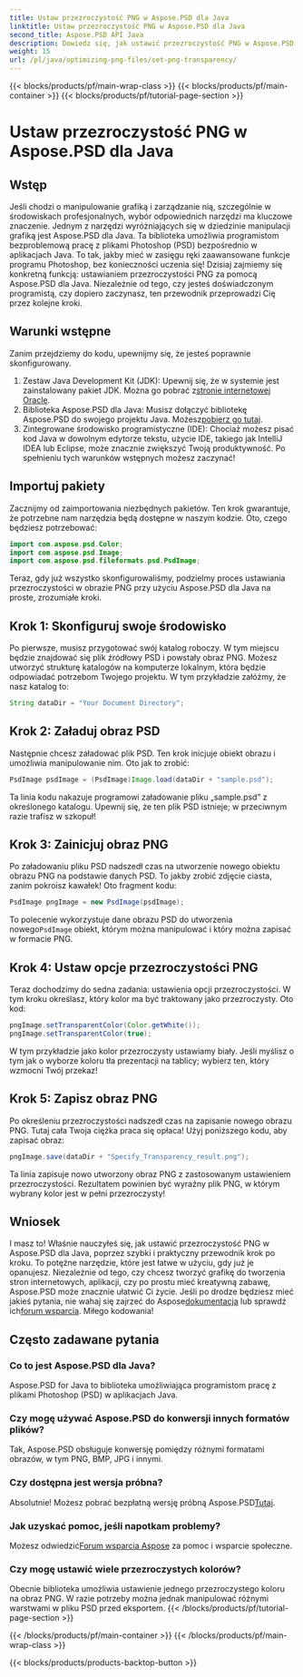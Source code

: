 ```yaml
---
title: Ustaw przezroczystość PNG w Aspose.PSD dla Java
linktitle: Ustaw przezroczystość PNG w Aspose.PSD dla Java
second_title: Aspose.PSD API Java
description: Dowiedz się, jak ustawić przezroczystość PNG w Aspose.PSD dla Java, korzystając z prostego samouczka krok po kroku. Idealny dla programistów i grafików.
weight: 15
url: /pl/java/optimizing-png-files/set-png-transparency/
---
```


{{< blocks/products/pf/main-wrap-class >}}
{{< blocks/products/pf/main-container >}}
{{< blocks/products/pf/tutorial-page-section >}}

# Ustaw przezroczystość PNG w Aspose.PSD dla Java

## Wstęp
Jeśli chodzi o manipulowanie grafiką i zarządzanie nią, szczególnie w środowiskach profesjonalnych, wybór odpowiednich narzędzi ma kluczowe znaczenie. Jednym z narzędzi wyróżniających się w dziedzinie manipulacji grafiką jest Aspose.PSD dla Java. Ta biblioteka umożliwia programistom bezproblemową pracę z plikami Photoshop (PSD) bezpośrednio w aplikacjach Java. To tak, jakby mieć w zasięgu ręki zaawansowane funkcje programu Photoshop, bez konieczności uczenia się! Dzisiaj zajmiemy się konkretną funkcją: ustawianiem przezroczystości PNG za pomocą Aspose.PSD dla Java. Niezależnie od tego, czy jesteś doświadczonym programistą, czy dopiero zaczynasz, ten przewodnik przeprowadzi Cię przez kolejne kroki.
## Warunki wstępne
Zanim przejdziemy do kodu, upewnijmy się, że jesteś poprawnie skonfigurowany.
1.  Zestaw Java Development Kit (JDK): Upewnij się, że w systemie jest zainstalowany pakiet JDK. Można go pobrać z[stronie internetowej Oracle](https://www.oracle.com/java/technologies/javase-jdk11-downloads.html).
2.  Biblioteka Aspose.PSD dla Java: Musisz dołączyć bibliotekę Aspose.PSD do swojego projektu Java. Możesz[pobierz go tutaj](https://releases.aspose.com/psd/java/).
3. Zintegrowane środowisko programistyczne (IDE): Chociaż możesz pisać kod Java w dowolnym edytorze tekstu, użycie IDE, takiego jak IntelliJ IDEA lub Eclipse, może znacznie zwiększyć Twoją produktywność.
Po spełnieniu tych warunków wstępnych możesz zaczynać!
## Importuj pakiety
Zacznijmy od zaimportowania niezbędnych pakietów. Ten krok gwarantuje, że potrzebne nam narzędzia będą dostępne w naszym kodzie. Oto, czego będziesz potrzebować:
```java
import com.aspose.psd.Color;
import com.aspose.psd.Image;
import com.aspose.psd.fileformats.psd.PsdImage;
```
Teraz, gdy już wszystko skonfigurowaliśmy, podzielmy proces ustawiania przezroczystości w obrazie PNG przy użyciu Aspose.PSD dla Java na proste, zrozumiałe kroki.
## Krok 1: Skonfiguruj swoje środowisko
Po pierwsze, musisz przygotować swój katalog roboczy. W tym miejscu będzie znajdować się plik źródłowy PSD i powstały obraz PNG. Możesz utworzyć strukturę katalogów na komputerze lokalnym, która będzie odpowiadać potrzebom Twojego projektu. W tym przykładzie załóżmy, że nasz katalog to:
```java
String dataDir = "Your Document Directory";
```
## Krok 2: Załaduj obraz PSD
Następnie chcesz załadować plik PSD. Ten krok inicjuje obiekt obrazu i umożliwia manipulowanie nim. Oto jak to zrobić:
```java
PsdImage psdImage = (PsdImage)Image.load(dataDir + "sample.psd");
```
Ta linia kodu nakazuje programowi załadowanie pliku „sample.psd” z określonego katalogu. Upewnij się, że ten plik PSD istnieje; w przeciwnym razie trafisz w szkopuł!
## Krok 3: Zainicjuj obraz PNG
Po załadowaniu pliku PSD nadszedł czas na utworzenie nowego obiektu obrazu PNG na podstawie danych PSD. To jakby zrobić zdjęcie ciasta, zanim pokroisz kawałek! Oto fragment kodu:
```java
PsdImage pngImage = new PsdImage(psdImage);
```
 To polecenie wykorzystuje dane obrazu PSD do utworzenia nowego`PsdImage` obiekt, którym można manipulować i który można zapisać w formacie PNG.
## Krok 4: Ustaw opcje przezroczystości PNG
Teraz dochodzimy do sedna zadania: ustawienia opcji przezroczystości. W tym kroku określasz, który kolor ma być traktowany jako przezroczysty. Oto kod:
```java
pngImage.setTransparentColor(Color.getWhite());
pngImage.setTransparentColor(true);
```
W tym przykładzie jako kolor przezroczysty ustawiamy biały. Jeśli myślisz o tym jak o wyborze koloru tła prezentacji na tablicy; wybierz ten, który wzmocni Twój przekaz!
## Krok 5: Zapisz obraz PNG
Po określeniu przezroczystości nadszedł czas na zapisanie nowego obrazu PNG. Tutaj cała Twoja ciężka praca się opłaca! Użyj poniższego kodu, aby zapisać obraz:
```java
pngImage.save(dataDir + "Specify_Transparency_result.png");
```
Ta linia zapisuje nowo utworzony obraz PNG z zastosowanym ustawieniem przezroczystości. Rezultatem powinien być wyraźny plik PNG, w którym wybrany kolor jest w pełni przezroczysty!
## Wniosek
I masz to! Właśnie nauczyłeś się, jak ustawić przezroczystość PNG w Aspose.PSD dla Java, poprzez szybki i praktyczny przewodnik krok po kroku. To potężne narzędzie, które jest łatwe w użyciu, gdy już je opanujesz. Niezależnie od tego, czy chcesz tworzyć grafikę do tworzenia stron internetowych, aplikacji, czy po prostu mieć kreatywną zabawę, Aspose.PSD może znacznie ułatwić Ci życie.
 Jeśli po drodze będziesz mieć jakieś pytania, nie wahaj się zajrzeć do Aspose[dokumentacja](https://reference.aspose.com/psd/java/) lub sprawdź ich[forum wsparcia](https://forum.aspose.com/c/psd/34). Miłego kodowania!
## Często zadawane pytania
### Co to jest Aspose.PSD dla Java?
Aspose.PSD for Java to biblioteka umożliwiająca programistom pracę z plikami Photoshop (PSD) w aplikacjach Java.
### Czy mogę używać Aspose.PSD do konwersji innych formatów plików?
Tak, Aspose.PSD obsługuje konwersję pomiędzy różnymi formatami obrazów, w tym PNG, BMP, JPG i innymi.
### Czy dostępna jest wersja próbna?
Absolutnie! Możesz pobrać bezpłatną wersję próbną Aspose.PSD[Tutaj](https://releases.aspose.com/).
### Jak uzyskać pomoc, jeśli napotkam problemy?
 Możesz odwiedzić[Forum wsparcia Aspose](https://forum.aspose.com/c/psd/34) za pomoc i wsparcie społeczne.
### Czy mogę ustawić wiele przezroczystych kolorów?
Obecnie biblioteka umożliwia ustawienie jednego przezroczystego koloru na obraz PNG. W razie potrzeby można jednak manipulować różnymi warstwami w pliku PSD przed eksportem.
{{< /blocks/products/pf/tutorial-page-section >}}

{{< /blocks/products/pf/main-container >}}
{{< /blocks/products/pf/main-wrap-class >}}

{{< blocks/products/products-backtop-button >}}
